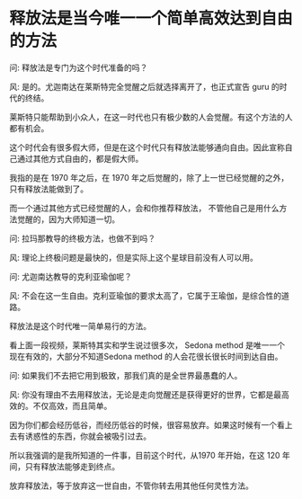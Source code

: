 # 释放法是当今唯一一个简单高效达到自由的方法

问: 
释放法是专门为这个时代准备的吗？

风: 
是的。尤迦南达在莱斯特完全觉醒之后就选择离开了，也正式宣告 guru 的时代的终结。

莱斯特只能帮助到小众人，在这一时代也只有极少数的人会觉醒。有这个方法的人都有机会。

这个时代会有很多假大师，但是在这个时代只有释放法能够通向自由。因此宣称自己通过其他方式自由的，都是假大师。

我指的是在 1970 年之后，在 1970 年之后觉醒的，除了上一世已经觉醒的之外，只有释放法能做到了。

而一个通过其他方式已经觉醒的人，会和你推荐释放法， 不管他自己是用什么方法觉醒的，因为大师知道一切。

问: 
拉玛那教导的终极方法，也做不到吗？

风: 
理论上终极问题是最快的，但是实际上这个星球目前没有人可以用。

问: 
尤迦南达教导的克利亚瑜伽呢？
 




风: 
不会在这一生自由。克利亚瑜伽的要求太高了，它属于王瑜伽，是综合性的道路。

释放法是这个时代唯一简单易行的方法。

看上面一段视频，莱斯特其实和学生说过很多次， Sedona method 是唯一一个现在有效的，大部分不知道Sedona method 的人会花很长很长时间到达自由。

问: 
如果我们不去把它用到极致，那我们真的是全世界最愚蠢的人。

风: 
你没有理由不去用释放法，无论是走向觉醒还是获得更好的世界，它都是最高效的。不仅高效，而且简单。

因为你们都会经历低谷，而经历低谷的时候，很容易放弃。如果这时候有一个看上去有诱惑性的东西，你就会被吸引过去。

所以我强调的是我所知道的一件事，目前这个时代，从1970 年开始，在这 120 年间，只有释放法能够走到终点。

放弃释放法，等于放弃这一世自由，不管你转去用其他任何灵性方法。
